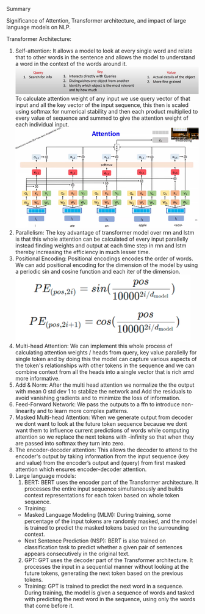 Summary

Significance of Attention, Transformer architecture, and impact of large language models on NLP.

Transformer Architecture:

1. Self-attention: It allows a model to look at every single word and relate that to other words in the sentence and allows the model to understand a word in the context of the words around it.
![alt text](./images/19_image.png)<br>
To calculate attention weight of any input we use query vector of that input and all the key vector of the input sequence, this then is scaled using softmax for numerical stability and then each product multiplied to every value of sequence and summed to give the attention weight of each individual input.
![alt text](./images/19_image-1.png)
1. Parallelism: The key advantage of transformer model over rnn and lstm is that this whole attention can be calculated of every input parallelly instead finding weights and output at each time step in rnn and lstm thereby increasing the efficiency in much lesser time.
1. Positional Encoding: Positional encodings encodes the order of words. We can add positional encoding for the dimension of the model by using a periodic sin and cosine function and each iter of the dimension.
![alt text](./images/18_image-3.png)
1. Multi-head Attention: We can implement this whole process of calculating attention weights / heads from query, key value parallelly for single token and by doing this the model can capture various aspects of the token's relationships with other tokens in the sequence and we can combine context from all the heads into a single vector that is rich amd more informative.
1. Add & Norm: After the multi head attention we normalize the the output with mean 0 std dev 1 to stablize the network and Add the residuals to avoid vanishing gradients and to minimize the loss of information.
1. Feed-Forward Network: We pass the outputs to a ffn to introduce non-linearity and to learn more complex patterns.
1. Masked Multi-head Attention: When we generate output from decoder we dont want to look at the future token sequence because we dont want them to influence current predictions of words while computing attention so we replace the next tokens with -infinity so that when they are passed into softmax they turn into zero.
1. The encoder-decoder attention: This allows the decoder to attend to the encoder's output by taking information from the input sequence (key and value) from the encoder’s output and (query) from first masked attention which ensures encoder-decoder attention.
1. Large language models:
    1. BERT: BERT uses the encoder part of the Transformer architecture. It processes the entire input sequence simultaneously and builds context representations for each token based on whole token sequence.
    - Training:
    - Masked Language Modeling (MLM): During training, some percentage of the input tokens are randomly masked, and the model is trained to predict the masked tokens based on the surrounding context.
    - Next Sentence Prediction (NSP): BERT is also trained on classification task to predict whether a given pair of sentences appears consecutively in the original text.
    2. GPT: GPT uses the decoder part of the Transformer architecture. It processes the input in a sequential manner without looking at the future tokens, generating the next token based on the previous tokens.
    - Training: GPT is trained to predict the next word in a sequence. During training, the model is given a sequence of words and tasked with predicting the next word in the sequence, using only the words that come before it.
